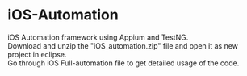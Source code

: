 # iOS-Automation
iOS Automation framework using Appium and TestNG.<br />
Download and unzip the "iOS_automation.zip" file and open it as new project in eclipse.<br />
Go through iOS Full-automation file to get detailed usage of the code.
